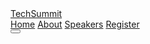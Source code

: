 <!DOCTYPE html>
<html lang="en">
<head>
    <meta charset="UTF-8">
    <meta name="viewport" content="width=device-width, initial-scale=1.0">
    <title>Tech Innovators Summit 2023</title>
    <script src="https://cdn.tailwindcss.com"></script>
    <link href="https://cdnjs.cloudflare.com/ajax/libs/font-awesome/6.0.0-beta3/css/all.min.css" rel="stylesheet">
    <script>
        tailwind.config = {
            theme: {
                extend: {
                    colors: {
                        primary: '#3a86ff',
                        secondary: '#8338ec',
                        accent: '#ff006e',
                    }
                }
            }
        }
    </script>
</head>
<body class="font-sans bg-gray-50">
    <!-- Navigation -->
    <nav class="bg-white shadow-lg">
        <div class="max-w-6xl mx-auto px-4">
            <div class="flex justify-between">
                <div class="flex space-x-7">
                    <div>
                        <a href="#" class="flex items-center py-4 px-2">
                            <span class="font-semibold text-gray-900 text-2xl">TechSummit</span>
                        </a>
                    </div>
                </div>
                <div class="hidden md:flex items-center space-x-3">
                    <a href="#home" class="py-4 px-2 text-primary font-semibold">Home</a>
                    <a href="#about" class="py-4 px-2 text-gray-500 hover:text-primary transition duration-300">About</a>
                    <a href="#speakers" class="py-4 px-2 text-gray-500 hover:text-primary transition duration-300">Speakers</a>
                    <a href="#register" class="py-4 px-2 text-gray-500 hover:text-primary transition duration-300">Register</a>
                </div>
                <div class="md:hidden flex items-center">
                    <button class="outline-none mobile-menu-button">
                        <svg class="w-6 h-6 text-gray-500" fill="none" stroke="currentColor" viewBox="0 0 24 24" xmlns="http://www.w3.org/2000/svg">
                            <path stroke-linecap="round" stroke-linejoin="round" stroke-width="2" d="M4 6h16M4 12h16M4 18h16"></path>
                        </svg>
                    </button>
                </div>
            </div>
        </div>
    </nav>
